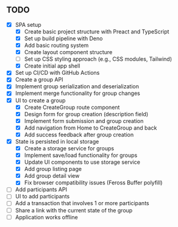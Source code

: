 ## TODO

* [x] SPA setup
  * [x] Create basic project structure with Preact and TypeScript
  * [x] Set up build pipeline with Deno
  * [x] Add basic routing system
  * [x] Create layout component structure
  * [ ] Set up CSS styling approach (e.g., CSS modules, Tailwind)
  * [x] Create initial app shell
* [x] Set up CI/CD with GitHub Actions
* [x] Create a group API
* [x] Implement group serialization and deserialization
* [x] Implement merge functionality for group changes
* [x] UI to create a group
  * [x] Create CreateGroup route component
  * [x] Design form for group creation (description field)
  * [x] Implement form submission and group creation
  * [x] Add navigation from Home to CreateGroup and back
  * [x] Add success feedback after group creation
* [x] State is persisted in local storage
  * [x] Create a storage service for groups
  * [x] Implement save/load functionality for groups
  * [x] Update UI components to use storage service
  * [x] Add group listing page
  * [x] Add group detail view
  * [x] Fix browser compatibility issues (Feross Buffer polyfill)
* [ ] Add participants API
* [ ] UI to add participants
* [ ] Add a transaction that involves 1 or more participants
* [ ] Share a link with the current state of the group
* [ ] Application works offline